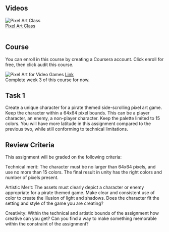 ## Videos
![Pixel Art Class](https://img.youtube.com/vi/7BWr2tlK-4c/sddefault.jpg)<br/>
[Pixel Art Class](https://youtube.com/playlist?list=PLLdxW--S_0h4dlWUpl-TzBp-ulqK3NiM_)  <br/>
<br/>
  

## Course
You can enroll in this course by creating a Coursera account. Click enroll for free, then click audit this course.<br/>

![Pixel Art for Video Games](https://github.com/Yash-Agarwal1708/csoc-23-GameDev-week-3/assets/103818600/bfab9163-7407-4469-930a-53ceb70d5b7d)
[Link](https://www.coursera.org/learn/pixel-art-video-games)  
Complete week 3 of this course for now.


## Task 1
Create a unique character for a pirate themed side-scrolling pixel art game. Keep the character within a 64x64 pixel bounds. This can be a player character, an enemy, a non-player character. Keep the palette limited to 15 colors. You will have more latitude in this assignment compared to the previous two, while still conforming to technical limitations.

## Review Criteria
This assignment will be graded on the following criteria:

Technical merit: The character must be no larger than 64x64 pixels, and use no more than 15 colors. The final result in unity has the right colors and number of pixels present.

Artistic Merit: The assets must clearly depict a character or enemy appropriate for a pirate themed game. Make clear and consistent use of color to create the illusion of light and shadows. Does the character fit the setting and style of the game you are creating?

Creativity: Within the technical and artistic bounds of the assignment how creative can you get? Can you find a way to make something memorable within the constraint of the assignment?

